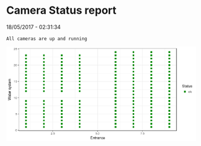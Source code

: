 Camera Status report
================
18/05/2017 - 02:31:34

    All cameras are up and running

![](camreport_files/figure-markdown_github/unnamed-chunk-2-1.png)
